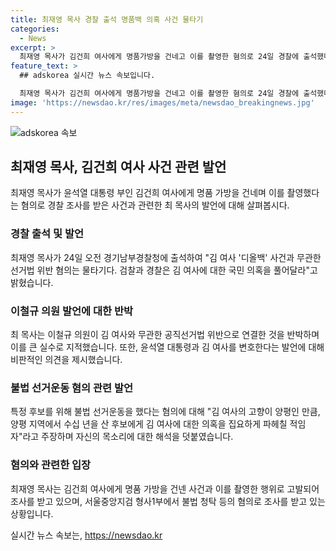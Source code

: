 ```yaml
---
title: 최재영 목사 경찰 출석 명품백 의혹 사건 물타기
categories:
  - News
excerpt: >
  최재영 목사가 김건희 여사에게 명품가방을 건네고 이를 촬영한 혐의로 24일 경찰에 출석했다. 최 목사는 김 여사 디올백 사건과는 무관한 선거법 위반은 물타기라며 혐의를 임하겠지만 김 여사 관련 의혹도 규명돼야라고 밝혔다. 또한, 김 여사에게 선물을 건네고 청탁한 혐의로 경찰 조사를 받고 있는 최 목사의 발언이 이목을 끌고 있다.
feature_text: >
  ## adskorea 실시간 뉴스 속보입니다.

  최재영 목사가 김건희 여사에게 명품가방을 건네고 이를 촬영한 혐의로 24일 경찰에 출석했다. 최 목사는 김 여사 디올백 사건과는 무관한 선거법 위반은 물타기라며 혐의를 임하겠지만 김 여사 관련 의혹도 규명돼야라고 밝혔다. 또한, 김 여사에게 선물을 건네고 청탁한 혐의로 경찰 조사를 받고 있는 최 목사의 발언이 이목을 끌고 있다.
image: 'https://newsdao.kr/res/images/meta/newsdao_breakingnews.jpg'
---
```


<p><img src="https://newsdao.kr/res/images/meta/newsdao_breakingnews.jpg" alt="adskorea 속보" /></p>

<h2 data-ke-size="size26">최재영 목사, 김건희 여사 사건 관련 발언</h2>

<p data-ke-size="size16">최재영 목사가 윤석열 대통령 부인 김건희 여사에게 명품 가방을 건네며 이를 촬영했다는 혐의로 경찰 조사를 받은 사건과 관련한 최 목사의 발언에 대해 살펴봅시다.</p>

<h3>경찰 출석 및 발언</h3>

<p data-ke-size="size16">최재영 목사가 24일 오전 경기남부경찰청에 출석하여 "김 여사 '디올백' 사건과 무관한 선거법 위반 혐의는 물타기다. 검찰과 경찰은 김 여사에 대한 국민 의혹을 풀어달라"고 밝혔습니다.</p>

<h3>이철규 의원 발언에 대한 반박</h3>

<p data-ke-size="size16">최 목사는 이철규 의원이 김 여사와 무관한 공직선거법 위반으로 연결한 것을 반박하며 이를 큰 실수로 지적했습니다. 또한, 윤석열 대통령과 김 여사를 변호한다는 발언에 대해 비판적인 의견을 제시했습니다.</p>

<h3>불법 선거운동 혐의 관련 발언</h3>

<p data-ke-size="size16">특정 후보를 위해 불법 선거운동을 했다는 혐의에 대해 "김 여사의 고향이 양평인 만큼, 양평 지역에서 수십 년을 산 후보에게 김 여사에 대한 의혹을 집요하게 파헤칠 적임자"라고 주장하며 자신의 목소리에 대한 해석을 덧붙였습니다.</p>

<h3>혐의와 관련한 입장</h3>

<p data-ke-size="size16">최재영 목사는 김건희 여사에게 명품 가방을 건넨 사건과 이를 촬영한 행위로 고발되어 조사를 받고 있으며, 서울중앙지검 형사1부에서 불법 청탁 등의 혐의로 조사를 받고 있는 상황입니다.</p>
실시간 뉴스 속보는, <a href="https://newsdao.kr" rel="dofollow">https://newsdao.kr</a>


